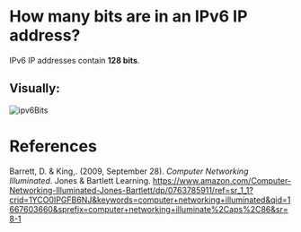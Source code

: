 # How many bits are in an IPv6 IP address? 

IPv6 IP addresses contain **128 bits**. 


## Visually: 
![ipv6Bits](https://user-images.githubusercontent.com/109105989/200952704-b5103664-c858-4849-838a-e66e8d3ed6a6.png)

  
# References 
Barrett, D. & King,. (2009, September 28). *Computer Networking Illuminated*. Jones & Bartlett Learning. <https://www.amazon.com/Computer-Networking-Illuminated-Jones-Bartlett/dp/0763785911/ref=sr_1_1?crid=1YCO0IPGFB6NJ&keywords=computer+networking+illuminated&qid=1667603660&sprefix=computer+networking+illuminate%2Caps%2C86&sr=8-1>
